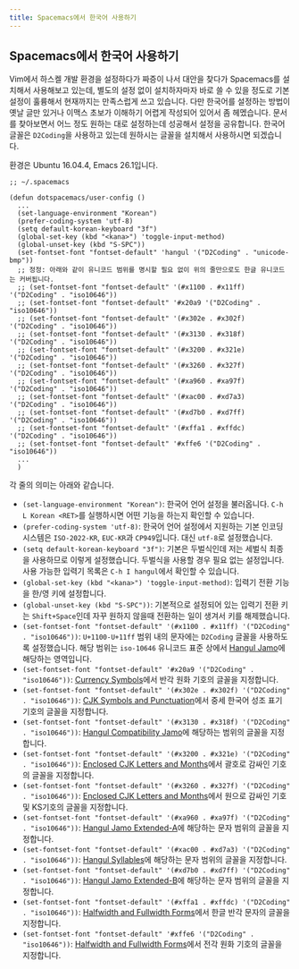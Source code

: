 ```yaml
---
title: Spacemacs에서 한국어 사용하기
---
```


## Spacemacs에서 한국어 사용하기

Vim에서 하스켈 개발 환경을 설정하다가 짜증이 나서 대안을 찾다가 Spacemacs를 설치해서 사용해보고 있는데, 별도의 설정 없이 설치하자마자 바로 쓸 수 있을 정도로 기본 설정이 훌륭해서 현재까지는 만족스럽게 쓰고 있습니다. 다만 한국어를 설정하는 방법이 옛날 글만 있거나 이맥스 초보가 이해하기 어렵게 작성되어 있어서 좀 헤멨습니다. 문서를 찾아보면서 어느 정도 원하는 대로 설정하는데 성공해서 설정을 공유합니다. 한국어 글꼴은 `D2Coding`을 사용하고 있는데 원하시는 글꼴을 설치해서 사용하시면 되겠습니다.

환경은 Ubuntu 16.04.4, Emacs 26.1입니다.

<!--more-->

```elisp
;; ~/.spacemacs

(defun dotspacemacs/user-config ()
  ...
  (set-language-environment "Korean")
  (prefer-coding-system 'utf-8)
  (setq default-korean-keyboard "3f")
  (global-set-key (kbd "<kana>") 'toggle-input-method)
  (global-unset-key (kbd "S-SPC"))
  (set-fontset-font "fontset-default" 'hangul '("D2Coding" . "unicode-bmp"))
  ;; 정정: 아래와 같이 유니코드 범위를 명시할 필요 없이 위의 줄만으로도 한글 유니코드는 커버됩니다.
  ;; (set-fontset-font "fontset-default" '(#x1100 . #x11ff) '("D2Coding" . "iso10646"))
  ;; (set-fontset-font "fontset-default" '#x20a9 '("D2Coding" . "iso10646"))
  ;; (set-fontset-font "fontset-default" '(#x302e . #x302f) '("D2Coding" . "iso10646"))
  ;; (set-fontset-font "fontset-default" '(#x3130 . #x318f) '("D2Coding" . "iso10646"))
  ;; (set-fontset-font "fontset-default" '(#x3200 . #x321e) '("D2Coding" . "iso10646"))
  ;; (set-fontset-font "fontset-default" '(#x3260 . #x327f) '("D2Coding" . "iso10646"))
  ;; (set-fontset-font "fontset-default" '(#xa960 . #xa97f) '("D2Coding" . "iso10646"))
  ;; (set-fontset-font "fontset-default" '(#xac00 . #xd7a3) '("D2Coding" . "iso10646"))
  ;; (set-fontset-font "fontset-default" '(#xd7b0 . #xd7ff) '("D2Coding" . "iso10646"))
  ;; (set-fontset-font "fontset-default" '(#xffa1 . #xffdc) '("D2Coding" . "iso10646"))
  ;; (set-fontset-font "fontset-default" '#xffe6 '("D2Coding" . "iso10646"))
  ...
  )
```

각 줄의 의미는 아래와 같습니다.

* `(set-language-environment "Korean")`: 한국어 언어 설정을 불러옵니다. `C-h L Korean <RET>`를 실행하시면 어떤 기능을 하는지 확인할 수 있습니다.
* `(prefer-coding-system 'utf-8)`: 한국어 언어 설정에서 지원하는 기본 인코딩 시스템은 `ISO-2022-KR`, `EUC-KR`과 `CP949`입니다. 대신 `utf-8`로 설정했습니다.
* `(setq default-korean-keyboard "3f")`: 기본은 두벌식인데 저는 세벌식 최종을 사용하므로 이렇게 설정했습니다. 두벌식을 사용할 경우 필요 없는 설정입니다. 사용 가능한 입력기 목록은 `C-h I hangul`에서 확인할 수 있습니다.
* `(global-set-key (kbd "<kana>") 'toggle-input-method)`: 입력기 전환 기능을 한/영 키에 설정합니다.
* `(global-unset-key (kbd "S-SPC"))`: 기본적으로 설정되어 있는 입력기 전환 키는 `Shift+Space`인데 자꾸 원하지 않을때 전환하는 일이 생겨서 키를 해제했습니다.
* `(set-fontset-font "fontset-default" '(#x1100 . #x11ff) '("D2Coding" . "iso10646"))`: `U+1100-U+11ff` 범위 내의 문자에는 `D2Coding` 글꼴을 사용하도록 설정했습니다. 해당 범위는 `iso-10646` 유니코드 표준 상에서 [Hangul Jamo](http://www.unicode.org/charts/PDF/U1100.pdf)에 해당하는 영역입니다.
* `(set-fontset-font "fontset-default" '#x20a9 '("D2Coding" . "iso10646"))`: [Currency Symbols](http://www.unicode.org/charts/PDF/U20A0.pdf)에서 반각 원화 기호의 글꼴을 지정합니다.
* `(set-fontset-font "fontset-default" '(#x302e . #x302f) '("D2Coding" . "iso10646"))`: [CJK Symbols and Punctuation](http://unicode.org/charts/PDF/U3000.pdf)에서 중세 한국어 성조 표기 기호의 글꼴을 지정합니다.
* `(set-fontset-font "fontset-default" '(#x3130 . #x318f) '("D2Coding" . "iso10646"))`: [Hangul Compatibility Jamo](http://www.unicode.org/charts/PDF/U3130.pdf)에 해당하는 범위의 글꼴을 지정합니다.
* `(set-fontset-font "fontset-default" '(#x3200 . #x321e) '("D2Coding" . "iso10646"))`: [Enclosed CJK Letters and Months](http://www.unicode.org/charts/PDF/U3200.pdf)에서 괄호로 감싸인 기호의 글꼴을 지정합니다.
* `(set-fontset-font "fontset-default" '(#x3260 . #x327f) '("D2Coding" . "iso10646"))`: [Enclosed CJK Letters and Months](http://www.unicode.org/charts/PDF/U3200.pdf)에서 원으로 감싸인 기호 및 KS기호의 글꼴을 지정합니다.
* `(set-fontset-font "fontset-default" '(#xa960 . #xa97f) '("D2Coding" . "iso10646"))`: [Hangul Jamo Extended-A](http://www.unicode.org/charts/PDF/UA960.pdf)에 해당하는 문자 범위의 글꼴을 지정합니다.
* `(set-fontset-font "fontset-default" '(#xac00 . #xd7a3) '("D2Coding" . "iso10646"))`: [Hangul Syllables](http://unicode.org/charts/PDF/UAC00.pdf)에 해당하는 문자 범위의 글꼴을 지정합니다.
* `(set-fontset-font "fontset-default" '(#xd7b0 . #xd7ff) '("D2Coding" . "iso10646"))`: [Hangul Jamo Extended-B](http://www.unicode.org/charts/PDF/UD7B0.pdf)에 해당하는 문자 범위의 글꼴을 지정합니다.
* `(set-fontset-font "fontset-default" '(#xffa1 . #xffdc) '("D2Coding" . "iso10646"))`: [Halfwidth and Fullwidth Forms](http://www.unicode.org/charts/PDF/UFF00.pdf)에서 한글 반각 문자의 글꼴을 지정합니다.
* `(set-fontset-font "fontset-default" '#xffe6 '("D2Coding" . "iso10646"))`: [Halfwidth and Fullwidth Forms](http://www.unicode.org/charts/PDF/UFF00.pdf)에서 전각 원화 기호의 글꼴을 지정합니다.
